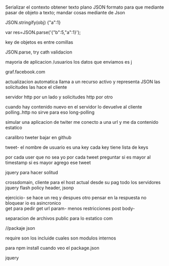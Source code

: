 #
Serializar el contexto obtener texto plano
JSON formato para que mediante pasar de objeto a texto;
mandar cosas mediante de Json 

JSON.stringify(obj)
{"a":1}

var res=JSON.parse('{"b":5,"a":1}');

key de objetos es entre comillas 

JSON.parse, try cath validacion

mayoria de aplicacion 
/usuarios los datos que enviamos es j

graf.facebook.com

actualizacion automatica llama a un recurso activo y representa JSON las solicitudes las hace el cliente

servidor http por un lado y solicitudes http por otro

cuando hay contenido nuevo en el servidor lo devuelve al cliente
polling..http no sirve para eso long-polling

simular una aplicacion de twiter me conecto a una url y me da contenido estatico


caralibro tweter bajar en github

tweet- el nombre de usuario es una key  cada key
tiene lista de keys

por cada user que no sea yo por cada tweet preguntar si es mayor al timestamp si es mayor agrego ese tweet

jquery para hacer solitud

crossdomain, cliente para el host actual desde su pag todo los servidores  jquery flash policy header, 
jsonp

ejercicio- se hace un req y despues otro
pensar en la respuesta no bloquear  io es asincronico  
get para pedir
get url param- menos restricciones 
post body-


separacion de archivos public para lo estatico com

//packaje json

require son los incluide cuales son modulos internos 

para npm install cuando veo el package.json

jquery 



